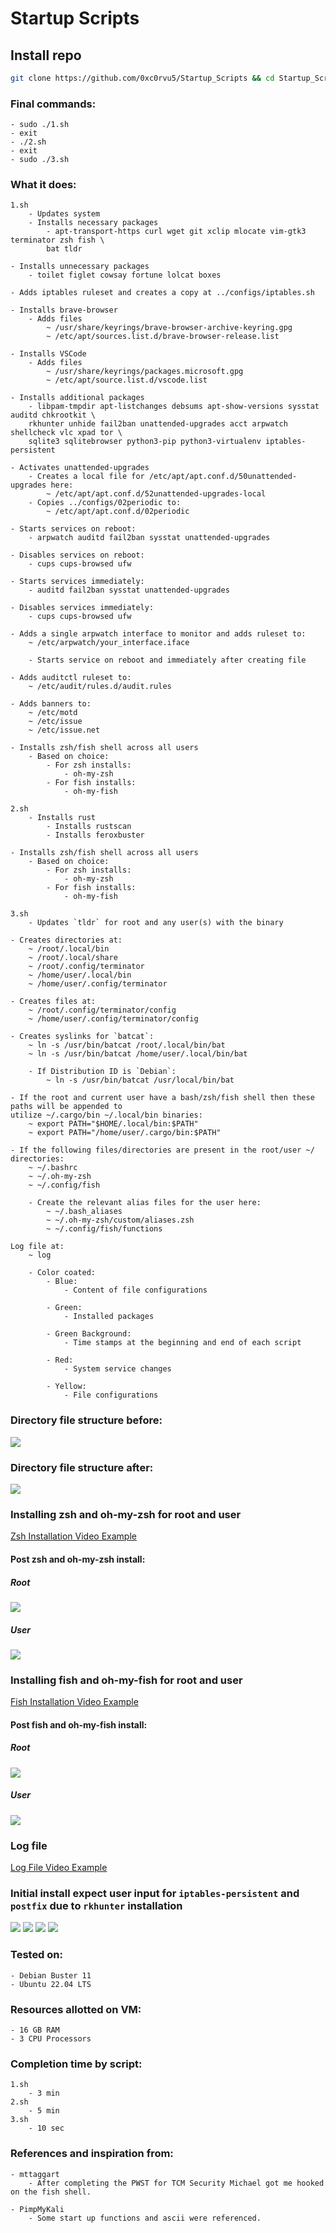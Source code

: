 # Startup Scripts

## Install repo
```bash
git clone https://github.com/0xc0rvu5/Startup_Scripts && cd Startup_Scripts/main
```
### Final commands:

	- sudo ./1.sh
	- exit
	- ./2.sh
	- exit
	- sudo ./3.sh

### What it does:

	1.sh
		- Updates system
		- Installs necessary packages
			- apt-transport-https curl wget git xclip mlocate vim-gtk3 terminator zsh fish \
			bat tldr

	- Installs unnecessary packages
		- toilet figlet cowsay fortune lolcat boxes

	- Adds iptables ruleset and creates a copy at ../configs/iptables.sh

	- Installs brave-browser
		- Adds files
			~ /usr/share/keyrings/brave-browser-archive-keyring.gpg 
		 	~ /etc/apt/sources.list.d/brave-browser-release.list
	
	- Installs VSCode
		- Adds files
			~ /usr/share/keyrings/packages.microsoft.gpg
			~ /etc/apt/source.list.d/vscode.list

	- Installs additional packages
		- libpam-tmpdir apt-listchanges debsums apt-show-versions sysstat auditd chkrootkit \
		rkhunter unhide fail2ban unattended-upgrades acct arpwatch shellcheck vlc xpad tor \
		sqlite3 sqlitebrowser python3-pip python3-virtualenv iptables-persistent

	- Activates unattended-upgrades
		- Creates a local file for /etc/apt/apt.conf.d/50unattended-upgrades here:
			~ /etc/apt/apt.conf.d/52unattended-upgrades-local
		- Copies ../configs/02periodic to:
			~ /etc/apt/apt.conf.d/02periodic

	- Starts services on reboot:
		- arpwatch auditd fail2ban sysstat unattended-upgrades

	- Disables services on reboot:
		- cups cups-browsed ufw

	- Starts services immediately:
		- auditd fail2ban sysstat unattended-upgrades

	- Disables services immediately:
		- cups cups-browsed ufw

	- Adds a single arpwatch interface to monitor and adds ruleset to:
		~ /etc/arpwatch/your_interface.iface
			
		- Starts service on reboot and immediately after creating file

	- Adds auditctl ruleset to:
		~ /etc/audit/rules.d/audit.rules 

	- Adds banners to:
		~ /etc/motd
 		~ /etc/issue
 		~ /etc/issue.net

 	- Installs zsh/fish shell across all users
 		- Based on choice:
 			- For zsh installs:
 				- oh-my-zsh
			- For fish installs:
				- oh-my-fish

	2.sh
		- Installs rust
			- Installs rustscan
			- Installs feroxbuster

 	- Installs zsh/fish shell across all users
 		- Based on choice:
 			- For zsh installs:
 				- oh-my-zsh
			- For fish installs:
				- oh-my-fish

	3.sh
		- Updates `tldr` for root and any user(s) with the binary

 	- Creates directories at:
 		~ /root/.local/bin
 		~ /root/.local/share
 		~ /root/.config/terminator
 		~ /home/user/.local/bin
 		~ /home/user/.config/terminator

 	- Creates files at:
 		~ /root/.config/terminator/config
		~ /home/user/.config/terminator/config

	- Creates syslinks for `batcat`:
		~ ln -s /usr/bin/batcat /root/.local/bin/bat
		~ ln -s /usr/bin/batcat /home/user/.local/bin/bat

		- If Distribution ID is `Debian`:
			~ ln -s /usr/bin/batcat /usr/local/bin/bat

	- If the root and current user have a bash/zsh/fish shell then these paths will be appended to
	utilize ~/.cargo/bin ~/.local/bin binaries:
		~ export PATH="$HOME/.local/bin:$PATH"
		~ export PATH="/home/user/.cargo/bin:$PATH"

	- If the following files/directories are present in the root/user ~/ directories:
		~ ~/.bashrc
		~ ~/.oh-my-zsh
		~ ~/.config/fish

		- Create the relevant alias files for the user here:
			~ ~/.bash_aliases
			~ ~/.oh-my-zsh/custom/aliases.zsh
			~ ~/.config/fish/functions
			
	Log file at:
		~ log
		
		- Color coated:
			- Blue:
				- Content of file configurations
				
			- Green:
				- Installed packages
				
			- Green Background:
				- Time stamps at the beginning and end of each script
				
			- Red:
				- System service changes
				
			- Yellow:
				- File configurations
				
				
				
### Directory file structure before:
![](directory_structure_before.png)

### Directory file structure after:
![](directory_structure_after.png)

### Installing zsh and oh-my-zsh for root and user
[Zsh Installation Video Example](https://github.com/0xc0rvu5/Startup_Scripts/blob/gif-visual-aids/startup_script_zsh.gif)

#### Post zsh and oh-my-zsh install:
##### Root
![](post_zsh_root_install.png)
##### User
![](post_zsh_user_install.png)

### Installing fish and oh-my-fish for root and user
[Fish Installation Video Example](https://github.com/0xc0rvu5/Startup_Scripts/blob/gif-visual-aids/startup_script_1sh_fish.gif)

#### Post fish and oh-my-fish install:
##### Root
![](post_fish_root_install.png)
##### User
![](post_fish_user_install.png)

### Log file
[Log File Video Example](https://github.com/0xc0rvu5/Startup_Scripts/blob/gif-visual-aids/startup_script_log_file.gif)

### Initial install expect user input for `iptables-persistent` and `postfix` due to `rkhunter` installation
![](iptables-persistent.png)
![](iptables-persistent_2.png)
![](postfix_configuration.png)
![](postfix_configuration_2.png)
				

### Tested on:

	- Debian Buster 11 
	- Ubuntu 22.04 LTS

### Resources allotted on VM:

	- 16 GB RAM
	- 3 CPU Processors

### Completion time by script:

	1.sh
		- 3 min
	2.sh
		- 5 min
	3.sh
		- 10 sec
		
### References and inspiration from:
	- mttaggart
		- After completing the PWST for TCM Security Michael got me hooked on the fish shell.

	- PimpMyKali
		- Some start up functions and ascii were referenced.

